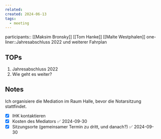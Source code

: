 ```yaml
---
related: 
created: 2024-06-13
tags:
  - meeting
---
```


participants:: [[Maksim Bronsky]] [[Tom Hanke]] [[Malte Westphalen]]
one-liner::Jahresabschluss 2022 und weiterer Fahrplan

## TOPs
1. Jahresabschluss 2022 
2. Wie geht es weiter?

##  Notes

Ich organisiere die Mediation im Raum Halle, bevor die Notarsitzung stattfindet.
- [x] IHK kontaktieren
- [x] Kosten des Mediators ✅ 2024-09-30
- [x] Sitzungsorte (gemeinsamer Termin zu dritt, und danach?) ✅ 2024-09-30